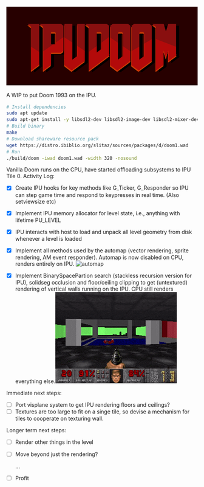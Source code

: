 

![IPUDOOM](README_imgs/IPUDOOM.png)

A WIP to put Doom 1993 on the IPU.

```bash
# Install dependencies
sudo apt update 
sudo apt-get install -y libsdl2-dev libsdl2-image-dev libsdl2-mixer-dev libsdl2-net-dev libpng-dev g++-7
# Build binary
make
# Download shareware resource pack
wget https://distro.ibiblio.org/slitaz/sources/packages/d/doom1.wad
# Run
./build/doom -iwad doom1.wad -width 320 -nosound 
```


Vanilla Doom runs on the CPU, have started offloading subsystems to IPU Tile 0.
Activity Log:

- [x] Create IPU hooks for key methods like G_Ticker, G_Responder so IPU can step game time and respond to keypresses in real time. (Also setviewsize etc)

- [x] Implement IPU memory allocator for level state, i.e., anything with lifetime PU_LEVEL

- [x] IPU interacts with host to load and unpack all level geometry from disk whenever a level is loaded

- [x] Implement all methods used by the automap (vector rendering, sprite rendering, AM event responder). Automap is now disabled on CPU, renders entirely on IPU.
  ![automap](https://static.wikia.nocookie.net/doom/images/9/9c/Automap.png)

- [x] Implement BinarySpacePartion search (stackless recursion version for IPU), solidseg occlusion and floor/ceiling clipping to get (untextured) rendering of vertical walls running on the IPU. CPU still renders everything else.![gameplay gif](README_imgs/flats.gif)

Immediate next steps:
- [ ] Port visplane system to get IPU rendering floors and ceilings?
- [ ] Textures are too large to fit on a singe tile, so devise a mechanism for tiles to cooperate on texturing wall.

Longer term next steps:

- [ ] Render other things in the level
- [ ] Move beyond just the rendering?


  ...

- [ ] Profit

